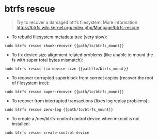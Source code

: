 # btrfs rescue

> Try to recover a damaged btrfs filesystem.
> More information: <https://btrfs.wiki.kernel.org/index.php/Manpage/btrfs-rescue>.

- To rebuild filesystem metadata tree (very slow):

`sudo btrfs rescue chunk-recover {{path/to/btrfs_mount}}`

- To fix device size alignment related problems (like unable to mount the fs with super total bytes mismatch):

`sudo btrfs rescue fix-device-size {{path/to/btrfs_mount}}`

- To recover corrupted superblock from correct copies (recover the root of filesystem tree):

`sudo btrfs rescue super-recover {{path/to/btrfs_mount}}`

- To recover from interrupted transactions (fixes log replay problems):

`sudo btrfs rescue zero-log {{path/to/btrfs_mount}}`

- To create a /dev/btrfs-control control device when mknod is not installed:

`sudo btrfs rescue create-control-device`
